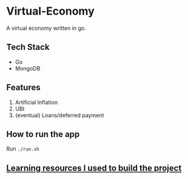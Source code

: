 # Virtual-Economy

A virtual economy written in go.

## Tech Stack

- Go
- MongoDB

## Features

1. Artificial Inflation
2. UBI
3. (eventual) Loans/deferred payment

## How to run the app

Run `./run.sh`

## [Learning resources I used to build the project](resources.txt)
